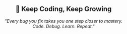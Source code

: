 <div align="center">

## 🚀 Keep Coding, Keep Growing  

*"Every bug you fix takes you one step closer to mastery.*  
*Code. Debug. Learn. Repeat."*

</div>
